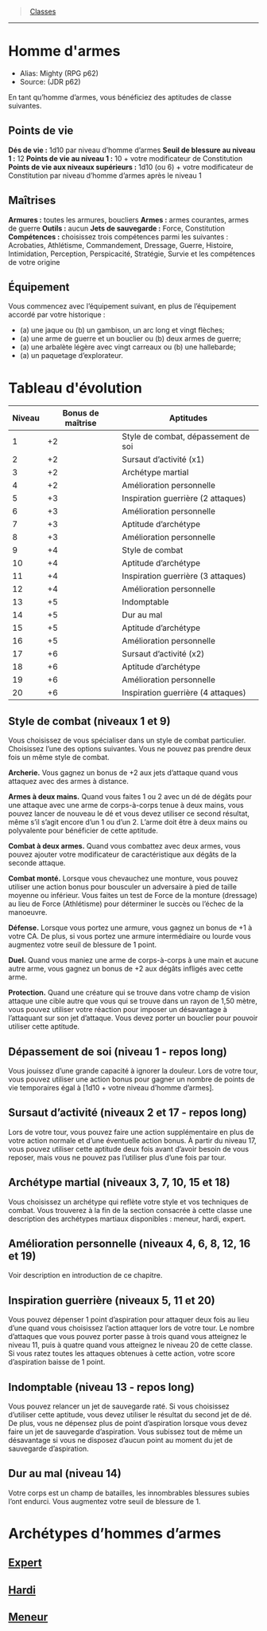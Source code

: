 
<!--ClassItem-->

> <!--ParentNameLink-->[Classes](classes_fr.md)<!--/ParentNameLink-->

---

# <!--Name-->Homme d'armes<!--/Name-->

- Alias: <!--AltName-->Mighty (RPG p62)<!--/AltName-->
- Source: <!--Source-->(JDR p62)<!--/Source-->

<!--Description-->

En tant qu’homme d’armes, vous bénéficiez des aptitudes de classe suivantes.

<!--/Description-->

<!--ClassHitPointsItem-->

## <!--Name-->Points de vie<!--/Name-->

**Dés de vie :** <!--HitDice-->1d10 par niveau d’homme d’armes<!--/HitDice-->
**Seuil de blessure au niveau 1 :** <!--WoundThresholdAtLevel1-->12<!--/WoundThresholdAtLevel1-->
**Points de vie au niveau 1 :** <!--HitPointsAt1stLevel-->10 + votre modificateur de Constitution<!--/HitPointsAt1stLevel-->
**Points de vie aux niveaux supérieurs :** <!--HitPointsAtHigherLevels-->1d10 (ou 6) + votre modificateur de Constitution par niveau d’homme d’armes après le niveau 1<!--/HitPointsAtHigherLevels-->

<!--/ClassHitPointsItem-->

<!--ClassProficienciesItem-->

## <!--Name-->Maîtrises<!--/Name-->

**Armures :** <!--Armor-->toutes les armures, boucliers<!--/Armor-->
**Armes :** <!--Weapons-->armes courantes, armes de guerre<!--/Weapons-->
**Outils :** <!--Tools-->aucun<!--/Tools-->
**Jets de sauvegarde :** <!--SavingThrows-->Force, Constitution<!--/SavingThrows-->
**Compétences :** <!--Skills-->choisissez trois compétences parmi les suivantes : Acrobaties, Athlétisme, Commandement, Dressage, Guerre, Histoire, Intimidation, Perception, Perspicacité, Stratégie, Survie et les compétences de votre origine<!--/Skills-->

<!--/ClassProficienciesItem-->

<!--ClassEquipmentItem-->

## <!--Name-->Équipement<!--/Name-->

<!--Description-->

Vous commencez avec l’équipement suivant, en plus de l’équipement accordé par votre historique :

* (a) une jaque ou (b) un gambison, un arc long et vingt flèches;
* (a) une arme de guerre et un bouclier ou (b) deux armes de guerre;
* (a) une arbalète légère avec vingt carreaux ou (b) une hallebarde;
* (a) un paquetage d’explorateur.

<!--/Description-->

<!--/ClassEquipmentItem-->

<!--ClassEvolutionItem-->

# <!--Name-->Tableau d'évolution<!--/Name-->

<!--Table-->

|Niveau|Bonus de maîtrise|Aptitudes|
|---|---|---|
|1|+2|Style de combat, dépassement de soi|
|2|+2|Sursaut d’activité (x1)|
|3|+2|Archétype martial|
|4|+2|Amélioration personnelle|
|5|+3|Inspiration guerrière (2 attaques)|
|6|+3|Amélioration personnelle|
|7|+3|Aptitude d’archétype|
|8|+3|Amélioration personnelle|
|9|+4|Style de combat|
|10|+4|Aptitude d’archétype|
|11|+4|Inspiration guerrière (3 attaques)|
|12|+4|Amélioration personnelle|
|13|+5|Indomptable|
|14|+5|Dur au mal|
|15|+5|Aptitude d’archétype|
|16|+5|Amélioration personnelle|
|17|+6|Sursaut d’activité (x2)|
|18|+6|Aptitude d’archétype|
|19|+6|Amélioration personnelle|
|20|+6|Inspiration guerrière (4 attaques)|

<!--/Table-->

<!--/ClassEvolutionItem-->

<!--ClassFeatureItem-->

## <!--Name-->Style de combat<!--/Name--> (niveaux 1 et 9)

<!--Description-->

Vous choisissez de vous spécialiser dans un style de combat particulier. Choisissez l’une des options suivantes. Vous ne pouvez pas prendre deux fois un même style de combat.

**Archerie.** Vous gagnez un bonus de +2 aux jets d’attaque quand vous attaquez avec des armes à distance.

**Armes à deux mains.** Quand vous faites 1 ou 2 avec un dé de dégâts pour une attaque avec une arme de corps-à-corps tenue à deux mains, vous pouvez lancer de nouveau le dé et vous devez utiliser ce second résultat, même s’il s’agit encore d’un 1 ou d’un 2. L’arme doit être à deux mains ou polyvalente pour bénéficier de cette aptitude.

**Combat à deux armes.** Quand vous combattez avec deux armes, vous pouvez ajouter votre modificateur de caractéristique aux dégâts de la seconde attaque.

**Combat monté.** Lorsque vous chevauchez une monture, vous pouvez utiliser une action bonus pour bousculer un adversaire à pied de taille moyenne ou inférieur. Vous faites un test de Force de la monture (dressage) au lieu de Force (Athlétisme) pour déterminer le succès ou l’échec de la manoeuvre.

**Défense.** Lorsque vous portez une armure, vous gagnez un bonus de +1 à votre CA. De plus, si vous portez une armure intermédiaire ou lourde vous augmentez votre seuil de blessure de 1 point.

**Duel.** Quand vous maniez une arme de corps-à-corps à une main et aucune autre arme, vous gagnez un bonus de +2 aux dégâts infligés avec cette arme.

**Protection.** Quand une créature qui se trouve dans votre champ de vision attaque une cible autre que vous qui se trouve dans un rayon de 1,50 mètre, vous pouvez utiliser votre réaction pour imposer un désavantage à l’attaquant sur son jet d’attaque. Vous devez porter un bouclier pour pouvoir utiliser cette aptitude.

<!--/Description-->

<!--/ClassFeatureItem-->

<!--ClassFeatureItem-->

## <!--Name-->Dépassement de soi<!--/Name--> (niveau 1 - repos long)

<!--Description-->

Vous jouissez d’une grande capacité à ignorer la douleur. Lors de votre tour, vous pouvez utiliser une action bonus pour gagner un nombre de points de vie temporaires égal à [1d10 + votre niveau d’homme d’armes].

<!--/Description-->

<!--/ClassFeatureItem-->

<!--ClassFeatureItem-->

## <!--Name-->Sursaut d’activité<!--/Name--> (niveaux 2 et 17 - repos long)

<!--Description-->

Lors de votre tour, vous pouvez faire une action supplémentaire en plus de votre action normale et d’une éventuelle action bonus. À partir du niveau 17, vous pouvez utiliser cette aptitude deux fois avant d’avoir besoin de vous reposer, mais vous ne pouvez pas l’utiliser plus d’une fois par tour.

<!--/Description-->

<!--/ClassFeatureItem-->

<!--ClassFeatureItem-->

## <!--Name-->Archétype martial<!--/Name--> (niveaux 3, 7, 10, 15 et 18)

<!--Description-->

Vous choisissez un archétype qui reflète votre style et vos techniques de combat. Vous trouverez à la fin de la section consacrée à cette classe une description des archétypes martiaux disponibles : meneur, hardi, expert.

<!--/Description-->

<!--/ClassFeatureItem-->

<!--ClassFeatureItem-->

## <!--Name-->Amélioration personnelle<!--/Name--> (niveaux 4, 6, 8, 12, 16 et 19)

<!--Description-->

Voir description en introduction de ce chapitre.

<!--/Description-->

<!--/ClassFeatureItem-->

<!--ClassFeatureItem-->

## <!--Name-->Inspiration guerrière<!--/Name--> (niveaux 5, 11 et 20)

<!--Description-->

Vous pouvez dépenser 1 point d’aspiration pour attaquer deux fois au lieu d’une quand vous choisissez l’action attaquer lors de votre tour. Le nombre d’attaques que vous pouvez porter passe à trois quand vous atteignez le niveau 11, puis à quatre quand vous atteignez le niveau 20 de cette classe. Si vous ratez toutes les attaques obtenues à cette action, votre score d’aspiration baisse de 1 point.

<!--/Description-->

<!--/ClassFeatureItem-->

<!--ClassFeatureItem-->

## <!--Name-->Indomptable<!--/Name--> (niveau 13 - repos long)

<!--Description-->

Vous pouvez relancer un jet de sauvegarde raté. Si vous choisissez d’utiliser cette aptitude, vous devez utiliser le résultat du second jet de dé. De plus, vous ne dépensez plus de point d’aspiration lorsque vous devez faire un jet de sauvegarde d’aspiration. Vous subissez tout de même un désavantage si vous ne disposez d’aucun point au moment du jet de sauvegarde d’aspiration.

<!--/Description-->

<!--/ClassFeatureItem-->

<!--ClassFeatureItem-->

## <!--Name-->Dur au mal<!--/Name--> (niveau 14)

<!--Description-->

Votre corps est un champ de batailles, les innombrables blessures subies l’ont endurci. Vous augmentez votre seuil de blessure de 1.

<!--/Description-->

<!--/ClassFeatureItem-->

<!--GenericItem-->

# <!--Name-->Archétypes d’hommes d’armes<!--/Name-->

## [Expert](subclass_mighty_expert_fr.md)

## [Hardi](subclass_mighty_bold_fr.md)

## [Meneur](subclass_mighty_leader_fr.md)

<!--/GenericItem-->

<!--/ClassItem-->

